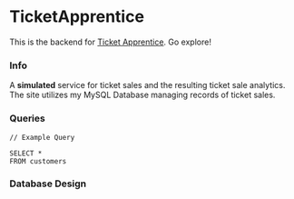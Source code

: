 # TicketApprentice

This is the backend for [Ticket Apprentice](https://ix.cs.uoregon.edu/~cpalk/ticketapprentice). Go explore!

### Info ###
A **simulated** service for ticket sales and the resulting ticket sale analytics. The site utilizes my MySQL Database managing records of ticket sales.

### Queries ###
```
// Example Query

SELECT *
FROM customers
```

### Database Design ###
